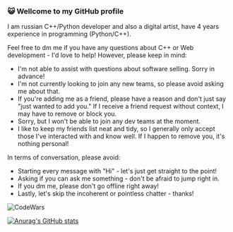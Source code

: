 ### 😺 Wellcome to my GitHub profile
I am russian C++/Python developer and also a digital artist, have 4 years experience in programming (Python/C++).

Feel free to dm me if you have any questions about C++ or Web development - I'd love to help!
However, please keep in mind:
- I'm not able to assist with questions about software selling. Sorry in advance!
- I'm not currently looking to join any new teams, so please avoid asking me about that.
- If you're adding me as a friend, please have a reason and don't just say "just wanted to add you." If I receive a friend request without context, I may have to remove or block you.
- Sorry, but I won't be able to join any dev teams at the moment.
- I like to keep my friends list neat and tidy, so I generally only accept those I've interacted with and know well. If I happen to remove you, it's nothing personal!

In terms of conversation, please avoid:
- Starting every message with "Hi" - let's just get straight to the point!
- Asking if you can ask me something - don't be afraid to jump right in.
- If you dm me, please don't go offline right away!
- Lastly, let's skip the incoherent or pointless chatter - thanks!

![CodeWars](https://www.codewars.com/users/nullifiedvlad/badges/large)


[![Anurag's GitHub stats](https://github-readme-stats.vercel.app/api?username=vladislavalpatov&theme=radical)](https://github.com/anuraghazra/github-readme-stats)
